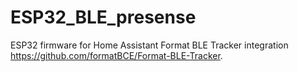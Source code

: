 # ESP32_BLE_presense
ESP32 firmware for Home Assistant Format BLE Tracker integration https://github.com/formatBCE/Format-BLE-Tracker.
